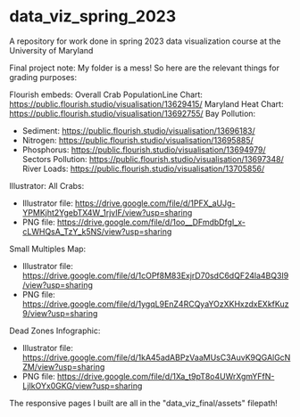 # data_viz_spring_2023

A repository for work done in spring 2023 data visualization course at the University of Maryland

Final project note: My folder is a mess! So here are the relevant things for grading purposes:

Flourish embeds:
Overall Crab PopulationLine Chart: https://public.flourish.studio/visualisation/13629415/ 
Maryland Heat Chart: https://public.flourish.studio/visualisation/13692755/ 
Bay Pollution:
* Sediment: https://public.flourish.studio/visualisation/13696183/
* Nitrogen: https://public.flourish.studio/visualisation/13695885/
* Phosphorus: https://public.flourish.studio/visualisation/13694979/
Sectors Pollution: https://public.flourish.studio/visualisation/13697348/
River Loads: https://public.flourish.studio/visualisation/13705856/ 

Illustrator:
All Crabs:
* Illustrator file: https://drive.google.com/file/d/1PFX_aUJg-YPMKjht2YgebTX4W_1rjvIF/view?usp=sharing
* PNG file: https://drive.google.com/file/d/1oo__DFmdbDfgI_x-cLWHQsA_TzY_k5NS/view?usp=sharing

Small Multiples Map:
* Illustrator file: https://drive.google.com/file/d/1cOPf8M83ExjrD70sdC6dQF24la4BQ3I9/view?usp=sharing
* PNG file: https://drive.google.com/file/d/1ygqL9EnZ4RCQyaYOzXKHxzdxEXkfKuz9/view?usp=sharing

Dead Zones Infographic: 
* Illustrator file: https://drive.google.com/file/d/1kA45adABPzVaaMUsC3AuvK9QGAlGcNZM/view?usp=sharing
* PNG file: https://drive.google.com/file/d/1Xa_t9pT8o4UWrXgmYFfN-LjIkOYx0GKG/view?usp=sharing

The responsive pages I built are all in the "data_viz_final/assets" filepath!
